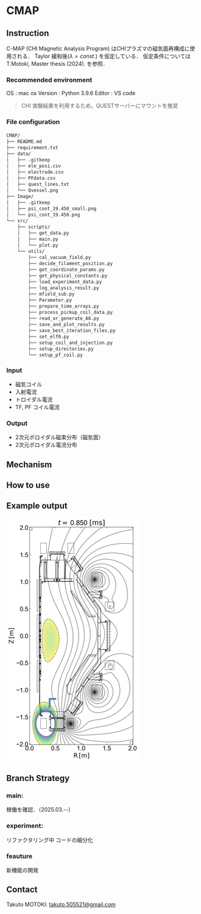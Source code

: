 # CMAP

## Instruction
C-MAP (CHI Magnetic Analysis Program) はCHIプラズマの磁気面再構成に使用される．
Taylor 緩和後($\lambda=const.$) を仮定している．
仮定条件については T.Motoki, Master thesis (2024). を参照．

### Recommended environment
OS : mac os 
Version : Python 3.9.6
Editor : VS code
> CHI 実験結果を利用するため，QUESTサーバーにマウントを推奨

### File configuration
```
CMAP/
├── README.md
├── requirement.txt
├── data/
│   ├── .gitkeep
│   ├── ele_posi.csv
│   ├── electrode.csv
│   ├── PFdata.csv
│   ├── quest_lines.txt
│   └── Qvessel.png
├── Image/
│   ├── .gitkeep
│   ├── psi_cont_19.450_small.png
│   └── psi_cont_19.450.png
└── src/
    ├── scripts/
    │   ├── get_data.py
    │   ├── main.py
    │   └── plot.py
    └── utils/
        ├── cal_vacuum_field.py
        ├── decide_filament_position.py
        ├── get_coordinate_params.py
        ├── get_physical_constants.py
        ├── load_experiment_data.py
        ├── log_analysis_result.py
        ├── mfield_sub.py
        ├── Parameter.py
        ├── prepare_time_arrays.py
        ├── process_pickup_coil_data.py
        ├── read_or_generate_A0.py
        ├── save_and_plot_results.py
        ├── save_best_iteration_files.py
        ├── set_elf0.py
        ├── setup_coil_and_injection.py
        ├── setup_directories.py
        └── setup_pf_coil.py
```

### Input
- 磁気コイル
- 入射電流
- トロイダル電流
- TF, PF コイル電流

### Output
- 2次元ポロイダル磁束分布（磁気面）
- 2次元ポロイダル電流分布


## Mechanism


## How to use


## Example output

![Output_example](/Image/psi_cont_19.450_small.png) 

## Branch Strategy
### main:
稼働を確認．（2025.03.--）

### experiment:
リファクタリング中
コードの細分化

### feauture
新機能の開発

## Contact
Takuto MOTOKI: takuto.505521@gmail.com